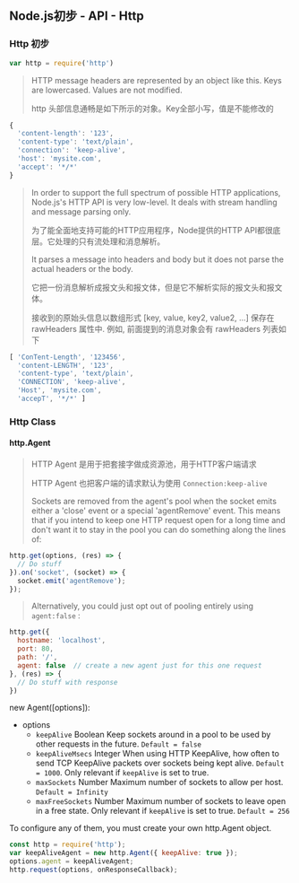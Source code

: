 ## Node.js初步 - API - Http

### Http 初步

```js
var http = require('http')
```

> HTTP message headers are represented by an object like this. Keys are lowercased. Values are not modified.
> 
> http 头部信息通畅是如下所示的对象。Key全部小写，值是不能修改的

```js
{ 
  'content-length': '123',
  'content-type': 'text/plain',
  'connection': 'keep-alive',
  'host': 'mysite.com',
  'accept': '*/*' 
}
```

> In order to support the full spectrum of possible HTTP applications, Node.js's HTTP API is very low-level. It deals with stream handling and message parsing only. 
> 
> 为了能全面地支持可能的HTTP应用程序，Node提供的HTTP API都很底层。它处理的只有流处理和消息解析。
> 
> It parses a message into headers and body but it does not parse the actual headers or the body.
> 
> 它把一份消息解析成报文头和报文体，但是它不解析实际的报文头和报文体。
> 
> 接收到的原始头信息以数组形式 [key, value, key2, value2, ...] 保存在 rawHeaders 属性中. 例如, 前面提到的消息对象会有 rawHeaders 列表如下

```js
[ 'ConTent-Length', '123456',
  'content-LENGTH', '123',
  'content-type', 'text/plain',
  'CONNECTION', 'keep-alive',
  'Host', 'mysite.com',
  'accepT', '*/*' ]
```

### Http Class

#### http.Agent

> HTTP Agent 是用于把套接字做成资源池，用于HTTP客户端请求
> 
> HTTP Agent 也把客户端的请求默认为使用 `Connection:keep-alive`
> 
> Sockets are removed from the agent's pool when the socket emits either a 'close' event or a special 'agentRemove' event. This means that if you intend to keep one HTTP request open for a long time and don't want it to stay in the pool you can do something along the lines of:

```js
http.get(options, (res) => {
  // Do stuff
}).on('socket', (socket) => {
  socket.emit('agentRemove');
});
```
> Alternatively, you could just opt out of pooling entirely using `agent:false` :

```js
http.get({
  hostname: 'localhost',
  port: 80,
  path: '/',
  agent: false  // create a new agent just for this one request
}, (res) => {
  // Do stuff with response
})
```
new Agent([options]):

- options
	- `keepAlive` Boolean Keep sockets around in a pool to be used by other requests in the future. `Default = false`
	- `keepAliveMsecs` Integer When using HTTP KeepAlive, how often to send TCP KeepAlive packets over sockets being kept alive. `Default = 1000`. Only relevant if `keepAlive` is set to true.
	- `maxSockets` Number Maximum number of sockets to allow per host. `Default = Infinity`
	- `maxFreeSockets` Number Maximum number of sockets to leave open in a free state. Only relevant if `keepAlive` is set to true. `Default = 256`

To configure any of them, you must create your own http.Agent object.

```js
const http = require('http');
var keepAliveAgent = new http.Agent({ keepAlive: true });
options.agent = keepAliveAgent;
http.request(options, onResponseCallback);
```
